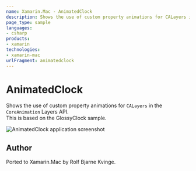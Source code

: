 ```yaml
---
name: Xamarin.Mac - AnimatedClock
description: Shows the use of custom property animations for CALayers in the CoreAnimation Layers API. This is based on the GlossyClock sample.
page_type: sample
languages:
- csharp
products:
- xamarin
technologies:
- xamarin-mac
urlFragment: animatedclock
---
```

# AnimatedClock

Shows the use of custom property animations for `CALayers` in the `CoreAnimation` Layers API.  
This is based on the GlossyClock sample.

![AnimatedClock application screenshot](Screenshots/0.png "AnimatedClock application screenshot")

## Author

Ported to Xamarin.Mac by Rolf Bjarne Kvinge.
